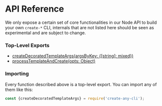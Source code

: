# API Reference

We only expose a certain set of core functionalities in our Node API to build your own `create-*` CLI, internals that are not listed here should be seen as experimental and are subject to change.

### Top-Level Exports

* [createDecoratedTemplateArgs(argsByKey: {[string]: mixed})](createDecoratedTemplateArgs.md)
* [processTemplateAndCreate(opts: Object)](processTemplateAndCreate.md)

### Importing

Every function described above is a top-level export. You can import any of them like this:

```js
const {createDecoratedTemplateArgs} = require('create-any-cli');
```
